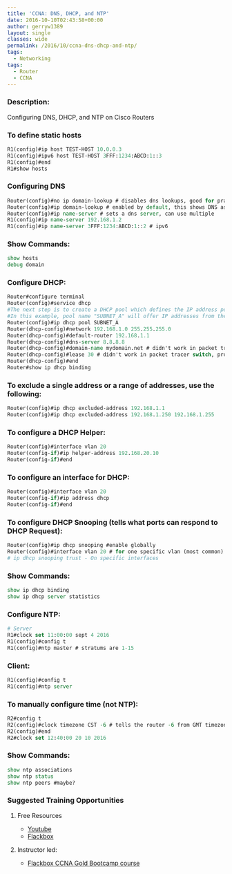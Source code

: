 ```yaml
---
title: 'CCNA: DNS, DHCP, and NTP'
date: 2016-10-10T02:43:58+00:00
author: gerryw1389
layout: single
classes: wide
permalink: /2016/10/ccna-dns-dhcp-and-ntp/
tags:
  - Networking
tags:
  - Router
  - CCNA
---
```

<!--more-->

### Description:

Configuring DNS, DHCP, and NTP on Cisco Routers

### To define static hosts

   ```tcl
   R1(config)#ip host TEST-HOST 10.0.0.3
   R1(config)#ipv6 host TEST-HOST 3FFF:1234:ABCD:1::3
   R1(config)#end
   R1#show hosts
   ```

### Configuring DNS

   ```tcl
   Router(config)#no ip domain-lookup # disables dns lookups, good for practicing but not in real world
   Router(config)#ip domain-lookup # enabled by default, this shows DNS as running
   Router(config)#ip name-server # sets a dns server, can use multiple
   R1(config)#ip name-server 192.168.1.2
   R1(config)#ip name-server 3FFF:1234:ABCD:1::2 # ipv6
   ```

### Show Commands:

   ```tcl
   show hosts
   debug domain
   ```

### Configure DHCP:

   ```tcl
   Router#configure terminal
   Router(config)#service dhcp
   #The next step is to create a DHCP pool which defines the IP address pool that will be allocated to clients.
   #In this example, pool name "SUBNET_A" will offer IP addresses from the 192.168.1.0/24 range:
   Router(config)#ip dhcp pool SUBNET_A
   Router(dhcp-config)#network 192.168.1.0 255.255.255.0
   Router(dhcp-config)#default-router 192.168.1.1
   Router(dhcp-config)#dns-server 8.8.8.8
   Router(dhcp-config)#domain-name mydomain.net # didn't work in packet tracer, probably work on router
   Router(dhcp-config)#lease 30 # didn't work in packet tracer switch, probably work on router
   Router(dhcp-config)#end
   Router#show ip dhcp binding
   ```

### To exclude a single address or a range of addresses, use the following:

   ```tcl
   Router(config)#ip dhcp excluded-address 192.168.1.1
   Router(config)#ip dhcp excluded-address 192.168.1.250 192.168.1.255
   ```

### To configure a DHCP Helper:

   ```tcl
   Router(config)#interface vlan 20
   Router(config-if)#ip helper-address 192.168.20.10
   Router(config-if)#end
   ```

### To configure an interface for DHCP:

   ```tcl
   Router(config)#interface vlan 20
   Router(config-if)#ip address dhcp
   Router(config-if)#end
   ```

### To configure DHCP Snooping (tells what ports can respond to DHCP Request):

   ```tcl
   Router(config)#ip dhcp snooping #enable globally
   Router(config)#interface vlan 20 # for one specific vlan (most common)
   # ip dhcp snooping trust - On specific interfaces
   ```

### Show Commands:

   ```tcl
   show ip dhcp binding
   show ip dhcp server statistics
   ```

### Configure NTP:

   ```tcl
   # Server
   R1#clock set 11:00:00 sept 4 2016
   R1(config)#config t
   R1(config)#ntp master # stratums are 1-15
   ```

### Client:

   ```tcl
   R1(config)#config t
   R1(config)#ntp server
   ```

### To manually configure time (not NTP):

   ```tcl
   R2#config t
   R2(config)#clock timezone CST -6 # tells the router -6 from GMT timezone
   R2(config)#end
   R2#clock set 12:40:00 20 10 2016
   ```

### Show Commands:

   ```tcl
   show ntp associations
   show ntp status
   show ntp peers #maybe?
   ```

### Suggested Training Opportunities

1. Free Resources
   - [Youtube](https://www.youtube.com)
   - [Flackbox](https://www.flackbox.com/cisco-ccna-lab-guide)

2. Instructor led:
   - [Flackbox CCNA Gold Bootcamp course](https://www.flackbox.com/cisco-ccna-course)
